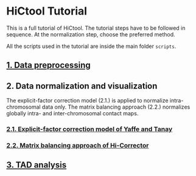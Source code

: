 # HiCtool Tutorial

This is a full tutorial of HiCtool. The tutorial steps have to be followed in sequence. At the normalization step, choose the preferred method.

All the scripts used in the tutorial are inside the main folder ```scripts```.

## [1. Data preprocessing](/tutorial/data-preprocessing.md)
## 2. Data normalization and visualization
The explicit-factor correction model (2.1.) is applied to normalize intra-chromosomal data only. The matrix balancing approach (2.2.) normalizes globally intra- and inter-chromosomal contact maps.
### [2.1. Explicit-factor correction model of Yaffe and Tanay](/tutorial/normalization-yaffe-tanay.md)
### [2.2. Matrix balancing approach of Hi-Corrector](/tutorial/normalization-matrix-balancing.md)
## [3. TAD analysis](/tutorial/tad-analysis.md)


